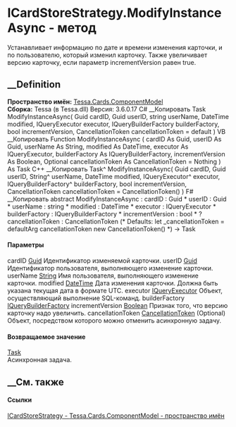 # ICardStoreStrategy.ModifyInstanceAsync - метод
Устанавливает информацию по дате и времени изменения карточки, и по
пользователю, который изменил карточку. Также увеличивает версию карточку,
если параметр incrementVersion равен true.
## __Definition
 **Пространство имён:**
[Tessa.Cards.ComponentModel](N_Tessa_Cards_ComponentModel.htm)  
 **Сборка:** Tessa (в Tessa.dll) Версия: 3.6.0.17
C# __Копировать
     Task ModifyInstanceAsync(
    	Guid cardID,
    	Guid userID,
    	string userName,
    	DateTime modified,
    	IQueryExecutor executor,
    	IQueryBuilderFactory builderFactory,
    	bool incrementVersion,
    	CancellationToken cancellationToken = default
    )
VB __Копировать
     Function ModifyInstanceAsync ( 
    	cardID As Guid,
    	userID As Guid,
    	userName As String,
    	modified As DateTime,
    	executor As IQueryExecutor,
    	builderFactory As IQueryBuilderFactory,
    	incrementVersion As Boolean,
    	Optional cancellationToken As CancellationToken = Nothing
    ) As Task
C++ __Копировать
    Task^ ModifyInstanceAsync(
    	Guid cardID, 
    	Guid userID, 
    	String^ userName, 
    	DateTime modified, 
    	IQueryExecutor^ executor, 
    	IQueryBuilderFactory^ builderFactory, 
    	bool incrementVersion, 
    	CancellationToken cancellationToken = CancellationToken()
    )
F# __Копировать
     abstract ModifyInstanceAsync : 
            cardID : Guid * 
            userID : Guid * 
            userName : string * 
            modified : DateTime * 
            executor : IQueryExecutor * 
            builderFactory : IQueryBuilderFactory * 
            incrementVersion : bool * 
            ?cancellationToken : CancellationToken 
    (* Defaults:
            let _cancellationToken = defaultArg cancellationToken new CancellationToken()
    *)
    -> Task 
#### Параметры
cardID [Guid](https://learn.microsoft.com/dotnet/api/system.guid)
    Идентификатор изменяемой карточки.
userID [Guid](https://learn.microsoft.com/dotnet/api/system.guid)
    Идентификатор пользователя, выполняющего изменение карточки.
userName [String](https://learn.microsoft.com/dotnet/api/system.string)
    Имя пользователя, выполняющего изменение карточки.
modified [DateTime](https://learn.microsoft.com/dotnet/api/system.datetime)
    Дата изменения карточки. Должна быть указана текущая дата в формате UTC.
executor [IQueryExecutor](T_Tessa_Platform_Data_IQueryExecutor.htm)
    Объект, осуществляющий выполнение SQL-команд.
builderFactory
[IQueryBuilderFactory](T_Tessa_Platform_Data_IQueryBuilderFactory.htm)
incrementVersion
[Boolean](https://learn.microsoft.com/dotnet/api/system.boolean)
    Признак того, что версию карточку надо увеличить.
cancellationToken
[CancellationToken](https://learn.microsoft.com/dotnet/api/system.threading.cancellationtoken)
(Optional)
    Объект, посредством которого можно отменить асинхронную задачу.
#### Возвращаемое значение
[Task](https://learn.microsoft.com/dotnet/api/system.threading.tasks.task)  
Асинхронная задача.
##  __См. также
#### Ссылки
[ICardStoreStrategy - ](T_Tessa_Cards_ComponentModel_ICardStoreStrategy.htm)
[Tessa.Cards.ComponentModel - пространство
имён](N_Tessa_Cards_ComponentModel.htm)
